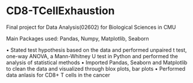 # CD8-TCellExhaustion
Final project for Data Analysis(02602) for Biological Sciences in CMU

Main Packages used: Pandas, Numpy, Matplotlib, Seaborn

•	Stated test hypothesis based on the data and performed unpaired t test, one-way ANOVA, a Mann-Whitney U test in Python and performed the analysis of statistical methods 
•	Imported Pandas, Seaborn and Matplotlib to clean the data and visualized through blox plots, bar plots 
•	Performed data anlasis for CD8+ T cells in the cancer


